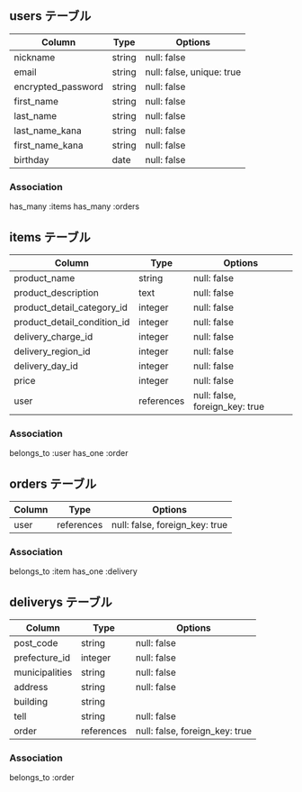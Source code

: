 ## users テーブル

| Column                  | Type       | Options      |
| ----------------------- | ---------- | ------------ |
| nickname                | string     | null: false  |
| email                   | string     | null: false, unique: true |
| encrypted_password      | string     | null: false  |
| first_name              | string     | null: false  |
| last_name               | string     | null: false  |
| last_name_kana          | string     | null: false  |
| first_name_kana         | string     | null: false  |
| birthday                | date       | null: false  |

### Association

has_many :items
has_many :orders





## items テーブル

| Column                      | Type       | Options     |
| --------------------------- | ---------- | ----------- |
| product_name                | string     | null: false |
| product_description         | text       | null: false |
| product_detail_category_id  | integer    | null: false |
| product_detail_condition_id | integer    | null: false |
| delivery_charge_id          | integer    | null: false |
| delivery_region_id          | integer    | null: false |
| delivery_day_id             | integer    | null: false |
| price                       | integer    | null: false |
| user                        | references | null: false, foreign_key: true |
### Association

belongs_to :user
has_one    :order




## orders テーブル

| Column                      | Type       | Options     |
| --------------------------- | ---------- | ----------- |
| user                        | references | null: false, foreign_key: true |

### Association

belongs_to :item
has_one    :delivery


## deliverys テーブル

| Column                      | Type       | Options     |
| --------------------------- | ---------- | ----------- |
| post_code                   | string     | null: false |
| prefecture_id               | integer    | null: false |
| municipalities              | string     | null: false |
| address                     | string     | null: false |
| building                    | string     |             |
| tell                        | string     | null: false |
| order                       | references | null: false, foreign_key: true |
### Association

belongs_to :order